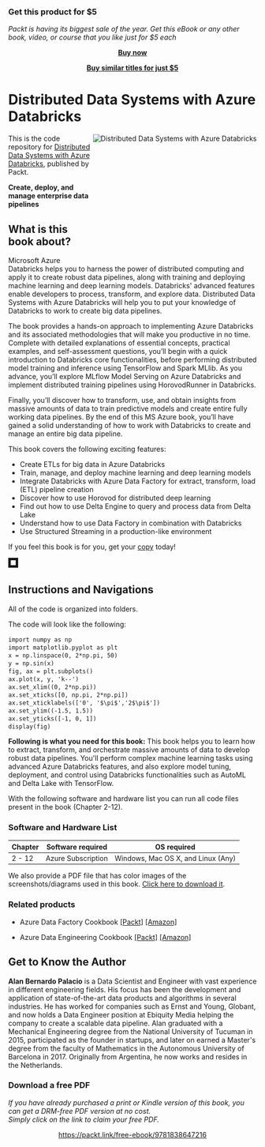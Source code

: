 
### Get this product for $5

<i>Packt is having its biggest sale of the year. Get this eBook or any other book, video, or course that you like just for $5 each</i>


<b><p align='center'>[Buy now](https://packt.link/9781838647216)</p></b>


<b><p align='center'>[Buy similar titles for just $5](https://subscription.packtpub.com/search)</p></b>


# Distributed Data Systems with Azure Databricks

<a href="https://www.packtpub.com/product/distributed-data-systems-with-azure-databricks/9781838647216?utm_source=github&utm_medium=repository&utm_campaign=9781838647216"><img src="https://static.packt-cdn.com/products/9781838647216/cover/smaller" alt="Distributed Data Systems with Azure Databricks" height="256px" align="right"></a>

This is the code repository for [Distributed Data Systems with Azure Databricks](https://www.packtpub.com/product/distributed-data-systems-with-azure-databricks/9781838647216?utm_source=github&utm_medium=repository&utm_campaign=9781838647216), published by Packt.

**Create, deploy, and manage enterprise data pipelines**

## What is this book about?
Microsoft Azure Databricks helps you to harness the power of distributed computing and apply it to create robust data pipelines, along with training and deploying machine learning and deep learning models. Databricks' advanced features enable developers to process, transform, and explore data. Distributed Data Systems with Azure Databricks will help you to put your knowledge of Databricks to work to create big data pipelines.

The book provides a hands-on approach to implementing Azure Databricks and its associated methodologies that will make you productive in no time. Complete with detailed explanations of essential concepts, practical examples, and self-assessment questions, you’ll begin with a quick introduction to Databricks core functionalities, before performing distributed model training and inference using TensorFlow and Spark MLlib. As you advance, you’ll explore MLflow Model Serving on Azure Databricks and implement distributed training pipelines using HorovodRunner in Databricks.

Finally, you’ll discover how to transform, use, and obtain insights from massive amounts of data to train predictive models and create entire fully working data pipelines. By the end of this MS Azure book, you’ll have gained a solid understanding of how to work with Databricks to create and manage an entire big data pipeline.

This book covers the following exciting features: 
* Create ETLs for big data in Azure Databricks
* Train, manage, and deploy machine learning and deep learning models
* Integrate Databricks with Azure Data Factory for extract, transform, load (ETL) pipeline creation
* Discover how to use Horovod for distributed deep learning
* Find out how to use Delta Engine to query and process data from Delta Lake
* Understand how to use Data Factory in combination with Databricks
* Use Structured Streaming in a production-like environment

If you feel this book is for you, get your [copy](https://www.amazon.com/dp/183864721X) today!

<a href="https://www.packtpub.com/?utm_source=github&utm_medium=banner&utm_campaign=GitHubBanner"><img src="https://raw.githubusercontent.com/PacktPublishing/GitHub/master/GitHub.png" alt="https://www.packtpub.com/" border="5" /></a>

## Instructions and Navigations
All of the code is organized into folders.

The code will look like the following:
```
import numpy as np
import matplotlib.pyplot as plt
x = np.linspace(0, 2*np.pi, 50)
y = np.sin(x)
fig, ax = plt.subplots()
ax.plot(x, y, 'k--')
ax.set_xlim((0, 2*np.pi))
ax.set_xticks([0, np.pi, 2*np.pi])
ax.set_xticklabels(['0', '$\pi$','2$\pi$'])
ax.set_ylim((-1.5, 1.5))
ax.set_yticks([-1, 0, 1])
display(fig)
```

**Following is what you need for this book:**
This book helps you to learn how to extract, transform, and orchestrate massive amounts of data to develop robust data pipelines. You'll perform complex machine learning tasks using advanced Azure Databricks features, and also explore model tuning, deployment, and control using Databricks functionalities such as AutoML and Delta Lake with TensorFlow.

With the following software and hardware list you can run all code files present in the book (Chapter 2-12).

### Software and Hardware List

| Chapter  | Software required                                                                    | OS required                        |
| -------- | -------------------------------------------------------------------------------------| -----------------------------------|
|  2 - 12  |   Azure Subscription                                                          				| Windows, Mac OS X, and Linux (Any) |

We also provide a PDF file that has color images of the screenshots/diagrams used in this book. [Click here to download it](https://static.packt-cdn.com/downloads/9781838647216_ColorImages.pdf).


### Related products <Other books you may enjoy>
* Azure Data Factory Cookbook [[Packt]](https://www.packtpub.com/product/azure-data-factory-cookbook/9781800565296) [[Amazon]](https://www.amazon.com/dp/1800565291)

* Azure Data Engineering Cookbook [[Packt]](https://www.packtpub.com/product/azure-data-engineering-cookbook/9781800206557) [[Amazon]](https://www.amazon.com/dp/1800206550)

## Get to Know the Author
**Alan Bernardo Palacio** is a Data Scientist and Engineer with vast experience in different engineering fields. His focus has been the development and application of state-of-the-art data products and algorithms in several industries. He has worked for companies such as Ernst and Young, Globant, and now holds a Data Engineer position at Ebiquity Media helping the company to create a scalable data pipeline. Alan graduated with a Mechanical Engineering degree from the National University of Tucuman in 2015, participated as the founder in startups, and later on earned a Master's degree from the faculty of Mathematics in the Autonomous University of Barcelona in 2017. Originally from Argentina, he now works and resides in the Netherlands.


### Download a free PDF

 <i>If you have already purchased a print or Kindle version of this book, you can get a DRM-free PDF version at no cost.<br>Simply click on the link to claim your free PDF.</i>
<p align="center"> <a href="https://packt.link/free-ebook/9781838647216">https://packt.link/free-ebook/9781838647216 </a> </p>